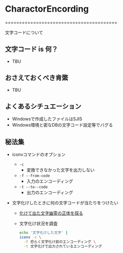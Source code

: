 # CharactorEncording

========================================

文字コードについて

## 文字コード is 何？

- TBU

## おさえておくべき肯綮

- TBU

## よくあるシチュエーション

- Windowsで作成したファイルはSJIS
- Windows環境と密なDBの文字コード設定等でバグる

## 秘法集

- iconvコマンドのオプション
  - `-c`
    - 変換できなかった文字を出力しない
  - `-f --from-code`
    - 入力のエンコーディング
  - `-t --to--code`
    - 出力のエンコーディング

- 文字化けしたときに何の文字コードが当たりをつけたい
  - [化けて出た文字幽霊の正体を探る](http://labs.timedia.co.jp/2010/12/identifying-electronic-ghosts.html)
  - 文字化け状況を調査

    ```sh
    echo '文字化けした文字' |
    iconv -c \
      -f 恐らく文字化け前のエンコーディング \
      -t 文字化けで出力されているエンコーディング
    ```
